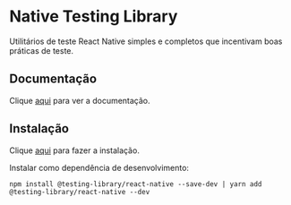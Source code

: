 # Native Testing Library

Utilitários de teste React Native simples e completos que incentivam boas práticas de teste.

## Documentação

Clique [aqui](https://github.com/testing-library/native-testing-library) para ver a documentação.

## Instalação

Clique [aqui](https://www.npmjs.com/package/@testing-library/react-native) para fazer a instalação.

Instalar como dependência de desenvolvimento:

```
npm install @testing-library/react-native --save-dev | yarn add @testing-library/react-native --dev
```